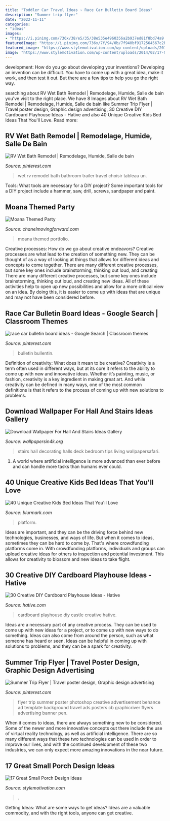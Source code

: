 ```yaml
---
title: "Toddler Car Travel Ideas ~ Race Car Bulletin Board Ideas"
description: "Summer trip flyer"
date: "2022-11-11"
categories:
- "ideas"
images:
- "https://i.pinimg.com/736x/38/e5/35/38e535e4960356a2b937ed81f8bd74a9.jpg"
featuredImage: "https://i.pinimg.com/736x/7f/94/0b/7f940bf9172564567c2ba1bf01b10385.jpg"
featured_image: "https://www.stylemotivation.com/wp-content/uploads/2014/02/17-Great-Small-Porch-Design-Ideas-6.jpg"
image: "https://www.stylemotivation.com/wp-content/uploads/2014/02/17-Great-Small-Porch-Design-Ideas-6.jpg"
---
```



development: How do you go about developing your inventions?
Developing an invention can be difficult. You have to come up with a great idea, make it work, and then test it out. But there are a few tips to help you go the right way.

	

		
searching about RV Wet Bath Remodel | Remodelage, Humide, Salle de bain you've visit to the right place. We have 8 Images about RV Wet Bath Remodel | Remodelage, Humide, Salle de bain like Summer Trip Flyer | Travel poster design, Graphic design advertising, 30 Creative DIY Cardboard Playhouse Ideas - Hative and also 40 Unique Creative Kids Bed Ideas That You&#039;ll Love. Read more:
		
    
## RV Wet Bath Remodel | Remodelage, Humide, Salle De Bain

<img loading=lazy src="https://i.pinimg.com/736x/7f/94/0b/7f940bf9172564567c2ba1bf01b10385.jpg" onerror="this.onerror=null;this.src='https://tse2.mm.bing.net/th?id=OIP.Tomv4tWWbXynlkDubQSIRQHaJ3&amp;pid=15.1';" alt="RV Wet Bath Remodel | Remodelage, Humide, Salle de bain">

_Source: pinterest.com_

>wet rv remodel bath bathroom trailer travel choisir tableau un. 

	

Tools: What tools are necessary for a DIY project?
Some important tools for a DIY project include a hammer, saw, drill, screws, sandpaper and paint.

    
## Moana Themed Party

<img loading=lazy src="https://chanelmovingforward.com/wp-content/uploads/2017/05/wsi-imageoptim-moana-punch.jpg" onerror="this.onerror=null;this.src='https://tse3.mm.bing.net/th?id=OIP.c5P2UzIsIUlQCOIQ45LwxQHaLL&amp;pid=15.1';" alt="Moana Themed Party">

_Source: chanelmovingforward.com_

>moana themed portfolio. 

	

Creative processes: How do we go about creative endeavors?
Creative processes are what lead to the creation of something new. They can be thought of as a way of looking at things that allows for different ideas and concepts to come together. There are many different creative processes, but some key ones include brainstorming, thinking out loud, and creating 
There are many different creative processes, but some key ones include brainstorming, thinking out loud, and creating new ideas. All of these activities help to open up new possibilities and allow for a more critical view on an idea. By doing this, it is easier to come up with ideas that are unique and may not have been considered before.

    
## Race Car Bulletin Board Ideas - Google Search | Classroom Themes

<img loading=lazy src="https://i.pinimg.com/736x/1a/1d/56/1a1d563fe413356230619d30fa5dce87.jpg" onerror="this.onerror=null;this.src='https://tse2.mm.bing.net/th?id=OIP.3YMSEXU_6HeTnoY4Ug0iwwHaJ3&amp;pid=15.1';" alt="race car bulletin board ideas - Google Search | Classroom themes">

_Source: pinterest.com_

>bulletin bullentin. 

	

Definition of creativity: What does it mean to be creative?
Creativity is a term often used in different ways, but at its core it refers to the ability to come up with new and innovative ideas. Whether it’s painting, music, or fashion, creativity is a key ingredient in making great art. And while creativity can be defined in many ways, one of the most common definitions is that it refers to the process of coming up with new solutions to problems.

    
## Download Wallpaper For Hall And Stairs Ideas Gallery

<img loading=lazy src="http://www.wallpapersin4k.org/wp-content/uploads/2017/04/Wallpaper-For-Hall-And-Stairs-Ideas-5.jpg" onerror="this.onerror=null;this.src='https://tse4.mm.bing.net/th?id=OIP.tqmHffp49QYPmv7BQJ1EXQHaLH&amp;pid=15.1';" alt="Download Wallpaper For Hall And Stairs Ideas Gallery">

_Source: wallpapersin4k.org_

>stairs hall decorating halls deck bedroom tips living wallpapersafari. 

	

1. A world where artificial intelligence is more advanced than ever before and can handle more tasks than humans ever could. 

    
## 40 Unique Creative Kids Bed Ideas That You&#039;ll Love

<img loading=lazy src="https://www.blurmark.com/wp-content/uploads/2017/03/Luxury-Car-Design-Bed.jpg" onerror="this.onerror=null;this.src='https://tse1.mm.bing.net/th?id=OIP.jnTx8Xmgz_8tQp8LNImygwHaHa&amp;pid=15.1';" alt="40 Unique Creative Kids Bed Ideas That You&#039;ll Love">

_Source: blurmark.com_

>platform. 

	

Ideas are important, and they can be the driving force behind new technologies, businesses, and ways of life. But when it comes to ideas, sometimes they can be hard to come by. That's where crowdfunding platforms come in. With crowdfunding platforms, individuals and groups can upload creative ideas for others to inspection and potential investment. This allows for creativity to blossom and new ideas to take flight.

    
## 30 Creative DIY Cardboard Playhouse Ideas - Hative

<img loading=lazy src="https://hative.com/wp-content/uploads/2014/04/cardboard-playhouse/15-castle-cardboard-playhouse.jpg" onerror="this.onerror=null;this.src='https://tse1.mm.bing.net/th?id=OIP.dZvnqtTErOfv8Rn7OxlT9wHaE8&amp;pid=15.1';" alt="30 Creative DIY Cardboard Playhouse Ideas - Hative">

_Source: hative.com_

>cardboard playhouse diy castle creative hative. 

	

Ideas are a necessary part of any creative process. They can be used to come up with new ideas for a project, or to come up with new ways to do something. Ideas can also come from around the person, such as what someone has heard or seen. Ideas can be helpful in coming up with solutions to problems, and they can be a spark for creativity.

    
## Summer Trip Flyer | Travel Poster Design, Graphic Design Advertising

<img loading=lazy src="https://i.pinimg.com/736x/38/e5/35/38e535e4960356a2b937ed81f8bd74a9.jpg" onerror="this.onerror=null;this.src='https://tse4.mm.bing.net/th?id=OIP.MduVTjSKmQA6tknk3nco2AHaKe&amp;pid=15.1';" alt="Summer Trip Flyer | Travel poster design, Graphic design advertising">

_Source: pinterest.com_

>flyer trip summer poster photoshop creative advertisement behance ad template background travel ads posters cb graphicriver flyers advertising banner pen. 

	

When it comes to ideas, there are always something new to be considered. Some of the newer and more innovative concepts out there include the use of virtual reality technology, as well as artificial intelligence. There are so many different ways that these two technologies can be used in order to improve our lives, and with the continued development of these two industries, we can only expect more amazing innovations in the near future.

    
## 17 Great Small Porch Design Ideas

<img loading=lazy src="https://www.stylemotivation.com/wp-content/uploads/2014/02/17-Great-Small-Porch-Design-Ideas-6.jpg" onerror="this.onerror=null;this.src='https://tse2.mm.bing.net/th?id=OIP.Qq4mKYM_eqiDXFHtJy0neQHaLI&amp;pid=15.1';" alt="17 Great Small Porch Design Ideas">

_Source: stylemotivation.com_

>. 

	

Getting Ideas: What are some ways to get ideas?
Ideas are a valuable commodity, and with the right tools, anyone can get creative.

